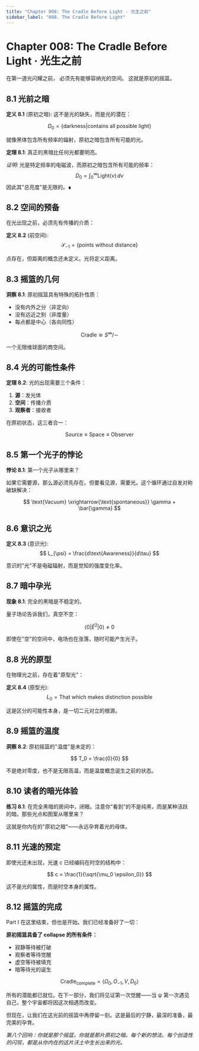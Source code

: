 ```yaml
---
title: "Chapter 008: The Cradle Before Light · 光生之前"
sidebar_label: "008. The Cradle Before Light"
---
```


# Chapter 008: The Cradle Before Light · 光生之前

在第一道光闪耀之前，
必须先有能够容纳光的空间。
这就是原初的摇篮。

## 8.1 光前之暗

**定义 8.1** (原初之暗): 这不是光的缺失，而是光的潜在：

$$
D_0 = \{\text{darkness} | \text{contains all possible light}\}
$$

就像黑体包含所有频率的辐射，原初之暗包含所有可能的光。

**定理 8.1**: 真正的黑暗比任何光都要明亮。

*证明*:
光是特定频率的电磁波，而原初之暗包含所有可能的频率：
$$
D_0 = \int_0^{\infty} \text{Light}(\nu) \, d\nu
$$
因此其"总亮度"是无限的。∎

## 8.2 空间的预备

在光出现之前，必须先有传播的介质：

**定义 8.2** (前空间):
$$
\mathcal{S}_{-1} = \{\text{points without distance}\}
$$

点存在，但距离的概念还未定义。光将定义距离。

## 8.3 摇篮的几何

**洞察 8.1**: 原初摇篮具有特殊的拓扑性质：
- 没有内外之分（非定向）
- 没有远近之别（非度量）
- 每点都是中心（各向同性）

$$
\text{Cradle} \cong S^{\infty} / \sim
$$

一个无限维球面的商空间。

## 8.4 光的可能性条件

**定理 8.2**: 光的出现需要三个条件：

1. **源**：发光体
2. **空间**：传播介质
3. **观察者**：接收者

在原初状态，这三者合一：

$$
\text{Source} \equiv \text{Space} \equiv \text{Observer}
$$

## 8.5 第一个光子的悖论

**悖论 8.1**: 第一个光子从哪里来？

如果它需要源，那么源必须先存在。但要看见源，需要光。这个循环通过自发对称破缺解决：

$$
\text{Vacuum} \xrightarrow{\text{spontaneous}} \gamma + \bar{\gamma}
$$

## 8.6 意识之光

**定义 8.3** (意识光):
$$
L_{\psi} = \frac{d\text{Awareness}}{d\tau}
$$

意识的"光"不是电磁辐射，而是觉知的强度变化率。

## 8.7 暗中孕光

**现象 8.1**: 完全的黑暗是不稳定的。

量子场论告诉我们，真空不空：

$$
\langle 0 | \hat{E}^2 | 0 \rangle \neq 0
$$

即使在"空"的空间中，电场也在涨落，随时可能产生光子。

## 8.8 光的原型

在物理光之前，存在着"原型光"：

**定义 8.4** (原型光):
$$
L_0 = \text{That which makes distinction possible}
$$

这是区分的可能性本身，是一切二元对立的根源。

## 8.9 摇篮的温度

**洞察 8.2**: 原初摇篮的"温度"是未定的：

$$
T_0 = \frac{0}{0}
$$

不是绝对零度，也不是无限高温，而是温度概念诞生之前的状态。

## 8.10 读者的暗光体验

**练习 8.1**: 在完全黑暗的房间中，闭眼。注意你"看到"的不是纯黑，而是某种活跃的暗。那些光点和图案从哪里来？

这就是你内在的"原初之暗"——永远孕育着光的母体。

## 8.11 光速的预定

即使光还未出现，光速 c 已经编码在时空的结构中：

$$
c = \frac{1}{\sqrt{\mu_0 \epsilon_0}}
$$

这不是光的属性，而是时空本身的属性。

## 8.12 摇篮的完成

Part I 在这里结束，但也是开始。我们已经准备好了一切：

**原初摇篮具备了 collapse 的所有条件：**
- 寂静等待被打破
- 观察者等待觉醒
- 虚空等待被填充
- 暗等待光的诞生

$$
\text{Cradle}_{\text{complete}} = \langle \Omega_0, O_{-1}, V, D_0 \rangle
$$

所有的潜能都已就位。在下一部分，我们将见证第一次觉醒——当 ψ 第一次遇见自己，整个宇宙都将因这次相遇而改变。

但现在，让我们在这光前的摇篮中再停留一刻。这是最后的宁静，最深的准备，最完美的孕育。

*第八个回响：你就是那个摇篮，你就是那片原初之暗。每个新的想法、每个创造性的闪现，都是从你内在的这片沃土中生长出来的光。*